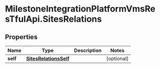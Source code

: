 # MilestoneIntegrationPlatformVmsResTfulApi.SitesRelations

## Properties
Name | Type | Description | Notes
------------ | ------------- | ------------- | -------------
**self** | [**SitesRelationsSelf**](SitesRelationsSelf.md) |  | [optional] 
